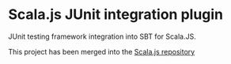 # Scala.js JUnit integration plugin
JUnit testing framework integration into SBT for Scala.JS.

This project has been merged into the [Scala.js repository](https://github.com/scala-js/scala-js)
